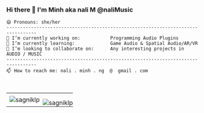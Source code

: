 ### Hi there 👋 I'm Minh aka nali M @naliMusic
```
😄 Pronouns: she/her
---------------------------------------------------------------------------------
🔭 I’m currently working on:           Programming Audio Plugins
🌱 I’m currently learning:             Game Audio & Spatial Audio/AR/VR
👯 I’m looking to collaborate on:      Any interesting projects in AUDIO / MUSIC 
---------------------------------------------------------------------------------
📫 How to reach me: nali . minh . ng  @  gmail . com 
```
<br>
<table>
 <tr>
    <td>
        <img align="center" src="https://github-readme-stats.vercel.app/api?username=hieulem&show_icons=true"
        alt="sagniklp" />
    </td>
    <td style="padding: 15px 0px 0px 0px;">
        <img align="center" src="https://github-readme-stats.vercel.app/api/top-langs/?username=hieulem&show_icons=true&layout=compact"
        alt="sagniklp" />
    </td>
 </tr>
</table>

<!--
---------------------------------------------------------------------------------
🔭 I’m currently working on:           Programming Audio Plugins
🌱 I’m currently learning:             Game Audio & Spatial Audio/AR/VR
👯 I’m looking to collaborate on:      Any interesting projects in AUDIO / MUSIC 
---------------------------------------------------------------------------------
**naliMusic/naliMusic** is a ✨ _special_ ✨ repository because its `README.md` (this file) appears on your GitHub profile.

Here are some ideas to get you started:

- 🔭 I’m currently working on ...
- 🌱 I’m currently learning ...
- 👯 I’m looking to collaborate on ...
- 🤔 I’m looking for help with ...
- 💬 Ask me about ...
- 📫 How to reach me: ...
- 😄 Pronouns: ...
- ⚡ Fun fact: ...
-->
